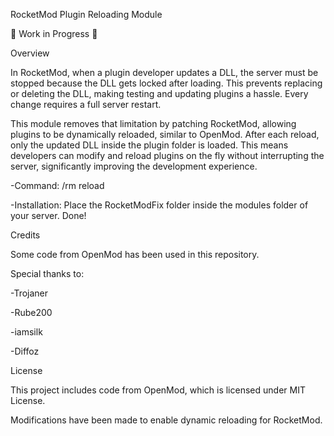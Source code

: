 RocketMod Plugin Reloading Module

🚧 Work in Progress 🚧

Overview

In RocketMod, when a plugin developer updates a DLL, the server must be stopped because the DLL gets locked after loading. This prevents replacing or deleting the DLL, making testing and updating plugins a hassle. Every change requires a full server restart.

This module removes that limitation by patching RocketMod, allowing plugins to be dynamically reloaded, similar to OpenMod. After each reload, only the updated DLL inside the plugin folder is loaded. This means developers can modify and reload plugins on the fly without interrupting the server, significantly improving the development experience.

-Command:
/rm reload

-Installation:
Place the RocketModFix folder inside the modules folder of your server.
Done!

Credits

Some code from OpenMod has been used in this repository.

Special thanks to:

-Trojaner

-Rube200

-iamsilk 

-Diffoz

License

This project includes code from OpenMod, which is licensed under MIT License.

Modifications have been made to enable dynamic reloading for RocketMod.
